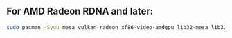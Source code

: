 ## For AMD Radeon RDNA and later:
```bash
sudo pacman -Syuu mesa vulkan-radeon xf86-video-amdgpu lib32-mesa lib32-vulkan-radeon
```

